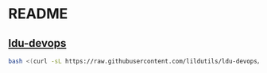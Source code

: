 # README

## [ldu-devops](https://lildutils.hu/projects/ldu-devops/about)

``` sh
bash <(curl -sL https://raw.githubusercontent.com/lildutils/ldu-devops/master/dist/latest/make.sh)
```
